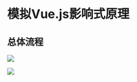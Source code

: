 # 模拟Vue.js影响式原理

## 总体流程
![](https://tva1.sinaimg.cn/large/007S8ZIlgy1ghi0h600d9j315i0jkn4x.jpg)

![](https://tva1.sinaimg.cn/large/007S8ZIlgy1ghjb5y677yj31mm0u0ar9.jpg)
